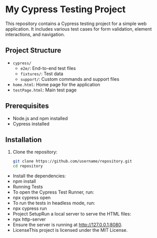 # My Cypress Testing Project

This repository contains a Cypress testing project for a simple web application. It includes various test cases for form validation, element interactions, and navigation.

## Project Structure

- `cypress/`
  - `e2e/`: End-to-end test files
  - `fixtures/`: Test data
  - `support/`: Custom commands and support files
- `home.html`: Home page for the application
- `testPage.html`: Main test page

## Prerequisites

- Node.js and npm installed
- Cypress installed

## Installation

1. Clone the repository:
   ```bash
   git clone https://github.com/username/repository.git
   cd repository
- Install the dependencies:
- npm install
- Running Tests
 - To open the Cypress Test Runner, run:
- npx cypress open
- To run the tests in headless mode, run:
- npx cypress run
- Project SetupRun a local server to serve the HTML files:
- npx http-server
- Ensure the server is running at http://127.0.0.1:8080.
- LicenseThis project is licensed under the MIT License.
